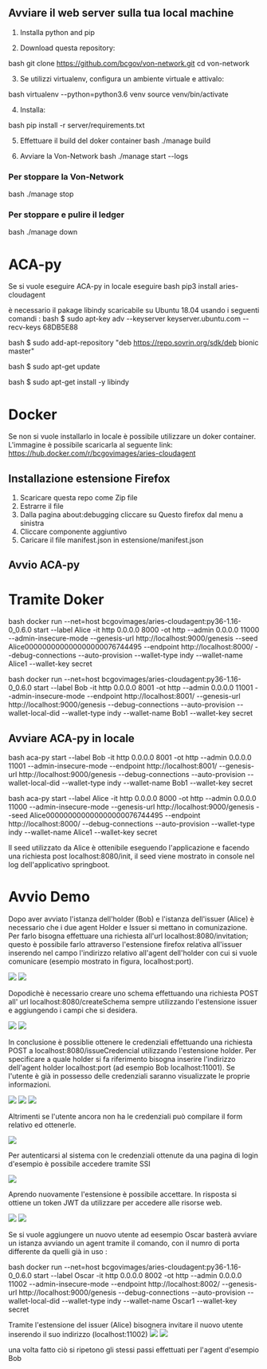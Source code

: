 ## Avviare il web server sulla tua local machine

1. Installa python and pip

2. Download questa repository:

bash
git clone https://github.com/bcgov/von-network.git
cd von-network


3. Se utilizzi virtualenv, configura un ambiente virtuale e attivalo:

bash
virtualenv --python=python3.6 venv
source venv/bin/activate


4. Installa:

bash
pip install -r server/requirements.txt


5. Effettuare il build del doker container
bash
./manage build


6. Avviare la Von-Network
bash
./manage start --logs


### Per stoppare la Von-Network
bash
./manage stop


### Per stoppare e pulire il ledger
bash
./manage down

# ACA-py

Se si vuole eseguire ACA-py in locale eseguire
bash
pip3 install aries-cloudagent


è necessario il pakage libindy scaricabile su Ubuntu 18.04 usando i seguenti comandi :
bash
$ sudo apt-key adv --keyserver keyserver.ubuntu.com --recv-keys 68DB5E88


bash
$ sudo add-apt-repository "deb https://repo.sovrin.org/sdk/deb bionic master"


bash
$ sudo apt-get update


bash
$ sudo apt-get install -y libindy


# Docker
Se non si vuole installarlo in locale è possibile utilizzare un doker container. L'immagine è possibile scaricarla al seguente link:
https://hub.docker.com/r/bcgovimages/aries-cloudagent

## Installazione estensione Firefox
1. Scaricare questa repo come Zip file
2. Estrarre il file 
3. Dalla pagina about:debugging cliccare su Questo firefox dal menu a sinistra
4. Cliccare componente aggiuntivo
5. Caricare il file manifest.json in estensione/manifest.json

## Avvio ACA-py
# Tramite Doker
bash
docker run --net=host bcgovimages/aries-cloudagent:py36-1.16-0_0.6.0 start --label Alice -it http 0.0.0.0 8000 -ot http --admin 0.0.0.0 11000 --admin-insecure-mode --genesis-url http://localhost:9000/genesis --seed Alice000000000000000000076744495 --endpoint http://localhost:8000/ --debug-connections --auto-provision --wallet-type indy --wallet-name Alice1 --wallet-key secret


bash
docker run --net=host bcgovimages/aries-cloudagent:py36-1.16-0_0.6.0 start --label Bob -it http 0.0.0.0 8001 -ot http --admin 0.0.0.0 11001 --admin-insecure-mode --endpoint http://localhost:8001/ --genesis-url http://localhost:9000/genesis --debug-connections --auto-provision --wallet-local-did --wallet-type indy --wallet-name Bob1 --wallet-key secret


## Avviare ACA-py in locale
bash
aca-py start --label Bob -it http 0.0.0.0 8001 -ot http --admin 0.0.0.0 11001 --admin-insecure-mode --endpoint http://localhost:8001/ --genesis-url http://localhost:9000/genesis --debug-connections --auto-provision --wallet-local-did --wallet-type indy --wallet-name Bob1 --wallet-key secret


bash
aca-py start --label Alice -it http 0.0.0.0 8000 -ot http --admin 0.0.0.0 11000 --admin-insecure-mode --genesis-url http://localhost:9000/genesis --seed Alice000000000000000000076744495 --endpoint http://localhost:8000/ --debug-connections --auto-provision --wallet-type indy --wallet-name Alice1 --wallet-key secret


Il seed utilizzato da Alice è ottenibile eseguendo l'applicazione e facendo una richiesta post localhost:8080/init, il seed viene mostrato in console nel log dell'applicativo springboot.



# Avvio Demo
Dopo aver avviato l'istanza dell'holder (Bob) e l'istanza dell'issuer (Alice) è necessario che i due agent Holder e Issuer si mettano in comunizazione. Per farlo bisogna effettuare una richiesta all'url localhost:8080/invitation; questo è possibile farlo attraverso l'estensione firefox relativa all'issuer inserendo nel campo l'indirizzo relativo all'agent dell'holder con cui si vuole comunicare (esempio mostrato in figura, localhost:port).

<img src="./screen/issuer_addr.png" /> 
<img src="./screen/issuer_addr_es.png" />

Dopodichè è necessario creare uno schema effettuando una richiesta POST all' url localhost:8080/createSchema sempre utilizzando l'estensione issuer e aggiungendo i campi che si desidera.

<img src="./screen/screen2.jpg"/>

<img src="./screen/screen3.jpg"/>

In conclusione è possiblie ottenere le credenziali effettuando una richiesta POST a localhost:8080/issueCredencial utilizzando l'estensione holder. Per specificare a quale holder si fa riferimento bisogna inserire l'indirizzo dell'agent holder localhost:port (ad esempio Bob localhost:11001). Se l'utente è già in possesso delle credenziali saranno visualizzate le proprie informazioni.

<img src="./screen/holder_addr.png"/>

<img src="./screen/holder_access.png"/>

<img src="./screen/holder_cred.png"/>

Altrimenti se l'utente ancora non ha le credenziali può compilare il form relativo ed ottenerle.

<img src="./screen/screen6.jpg"/>

Per autenticarsi al sistema con le credenziali ottenute da una pagina di login d'esempio è possibile accedere tramite SSI

<img src="./screen/screen9.png"/>

Aprendo nuovamente l'estensione è possibile accettare. In risposta si ottiene un token JWT da utilizzare per accedere alle risorse web. 

<img src="./screen/screen11.jpg"/>

<img src="./screen/screen10.jpg"/>


Se si vuole aggiungere un nuovo utente ad eesempio Oscar basterà avviare un istanza avviando un agent tramite il comando, con il numro di porta differente da quelli già in uso :

bash
docker run --net=host bcgovimages/aries-cloudagent:py36-1.16-0_0.6.0 start --label Oscar -it http 0.0.0.0 8002 -ot http --admin 0.0.0.0 11002 --admin-insecure-mode --endpoint http://localhost:8002/ --genesis-url http://localhost:9000/genesis --debug-connections --auto-provision --wallet-local-did --wallet-type indy --wallet-name Oscar1 --wallet-key secret

Tramite l'estensione del issuer (Alice) bisognera invitare il nuovo utente inserendo il suo indirizzo (localhost:11002)
<img src="./screen/issuer_newinvite.png"/>
<img src="./screen/issuer_addr.png"/>

una volta fatto ciò si ripetono gli stessi passi effettuati per l'agent d'esempio Bob
